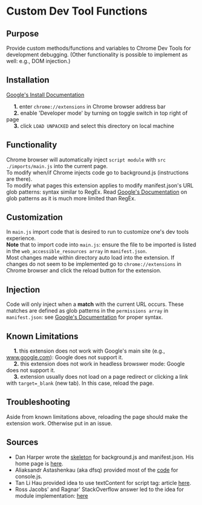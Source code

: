 # Custom Dev Tool Functions

## Purpose
Provide custom methods/functions and variables to Chrome Dev Tools for development debugging.  (Other functionality is possible to implement as well: e.g., DOM injection.)

## Installation
[Google's Install Documentation](https://developer.chrome.com/docs/extensions/mv2/getstarted/)

&nbsp;&nbsp;&nbsp;&nbsp;&nbsp;**1.** enter `chrome://extensions` in Chrome browser address bar </br>
&nbsp;&nbsp;&nbsp;&nbsp;&nbsp;**2.** enable 'Developer mode' by turning on toggle switch in top right of page </br>
&nbsp;&nbsp;&nbsp;&nbsp;&nbsp;**3.** click `LOAD UNPACKED` and select this directory on local machine </br>

## Functionality 

Chrome browser will automatically inject `script module` with `src ./imports/main.js` into the current page.   </br>
To modify when/if Chrome injects code go to background.js (instructions are there). </br>
To modify what pages this extension applies to modify manifest.json's URL glob patterns: syntax similar to RegEx.  Read [Google's Documentation](https://developer.chrome.com/docs/extensions/mv2/match_patterns/) on glob patterns as it is much more limited than RegEx. </br>

## Customization

In `main.js` import code that is desired to run to customize one's dev tools experience. </br>
**Note** that to import code into `main.js`: ensure the file to be imported is listed in the `web_accessible_resources array` in `manifest.json`. </br>
Most changes made within directory auto load into the extension.  If changes do not seem to be implemented go to `chrome://extensions` in Chrome browser and click the reload button for the extension. </br>

## Injection

Code will only inject when a **match** with the current URL occurs.  These matches are defined as glob patterns in the `permissions array` in `manifest.json`: see [Google's Documentation](https://developer.chrome.com/docs/extensions/mv2/match_patterns/) for proper syntax. 

## Known Limitations
&nbsp;&nbsp;&nbsp;&nbsp;&nbsp;**1.** this extension does not work with Google's main site (e.g., www.google.com): Google does not support it. </br>
&nbsp;&nbsp;&nbsp;&nbsp;&nbsp;**2.** this extension does not work in headless browswer mode: Google does not support it. </br>
&nbsp;&nbsp;&nbsp;&nbsp;&nbsp;**3.** extension usually does not load on a page redirect or clicking a link with `target=_blank` (new tab).  In this case, reload the page. </br>  

## Troubleshooting

Aside from known limitations above, reloading the page should make the extension work.  Otherwise put in an issue. 

## Sources
- Dan Harper wrote the [skeleton](https://gist.github.com/danharper/8364399) for background.js and manifest.json.  His home page is [here](http://danharper.me).
- Aliaksandr Astashenkau (aka dfsq) provided most of the [code](https://stackoverflow.com/questions/9051205/adding-custom-functionality-into-chromes-console) for console.js. 
- Tan Li Hau provided idea to use textContent for script tag: article [here](https://lihautan.com/personalised-development-workspace-with-chrome-extension/).
- Ross Jacobs' and Ragnar' StackOverflow answer led to the idea for module implementation: [here](https://stackoverflow.com/questions/48104433/how-to-import-es6-modules-in-content-script-for-chrome-extension/48121629#48121629)
